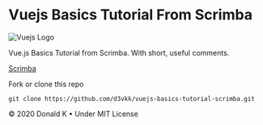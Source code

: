 # Vuejs Basics Tutorial From Scrimba

![Vuejs Logo](https://github.com/d3vkk/vuejs-basics-tutorial-scrimba/blob/master/vuejs-logo.png)

Vue.js Basics Tutorial from Scrimba. With short, useful comments.

[Scrimba](https://scrimba.com/g/glearnvue)

Fork or clone this repo
```
git clone https://github.com/d3vkk/vuejs-basics-tutorial-scrimba.git
```

© 2020 Donald K • Under MIT License

